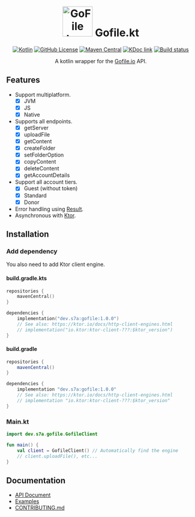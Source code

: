 <h1 align="center">
  <img src="https://gofile.io/dist/img/logo-small-70.png" alt="GoFile logo" width="80rem" />
  Gofile.kt
</h1>

<span align="center">

[![Kotlin](https://img.shields.io/badge/kotlin-1.9.20-blue.svg?logo=kotlin)](http://kotlinlang.org)
[![GitHub License](https://img.shields.io/badge/license-Apache%20License%202.0-blue.svg?style=flat)](http://www.apache.org/licenses/LICENSE-2.0)
[![Maven Central](https://img.shields.io/maven-central/v/dev.s7a/gofile)](https://search.maven.org/artifact/dev.s7a/gofile)
[![KDoc link](https://img.shields.io/badge/API_reference-KDoc-blue)](https://gh.s7a.dev/Gofile.kt)
[![Build status](https://img.shields.io/github/actions/workflow/status/sya-ri/Gofile.kt/build.yml?branch=master&label=Test&logo=github)](.github/workflows/build.yml)

A kotlin wrapper for the [Gofile.io](https://gofile.io) API.

</span>

## Features

- Support multiplatform.
  - [x] JVM
  - [x] JS
  - [x] Native
- Supports all endpoints.
  - [x] getServer
  - [x] uploadFile
  - [x] getContent
  - [x] createFolder
  - [x] setFolderOption
  - [x] copyContent
  - [x] deleteContent
  - [x] getAccountDetails
- Support all account tiers.
  - [x] Guest (without token)
  - [x] Standard
  - [x] Donor
- Error handling using [Result](https://kotlinlang.org/api/latest/jvm/stdlib/kotlin/-result/).
- Asynchronous with [Ktor](https://ktor.io).

## Installation

### Add dependency

You also need to add Ktor client engine.

#### build.gradle.kts

```kt
repositories {
    mavenCentral()
}

dependencies {
    implementation("dev.s7a:gofile:1.0.0")
    // See also: https://ktor.io/docs/http-client-engines.html
    // implementation("io.ktor:ktor-client-???:$ktor_version")
}
```

#### build.gradle

```groovy
repositories {
    mavenCentral()
}

dependencies {
    implementation "dev.s7a:gofile:1.0.0"
    // See also: https://ktor.io/docs/http-client-engines.html
    // implementation "io.ktor:ktor-client-???:$ktor_version"
}
```

### Main.kt

```kt
import dev.s7a.gofile.GofileClient

fun main() {
    val client = GofileClient() // Automatically find the engine
    // client.uploadFile(), etc...
}
```

## Documentation

- [API Document](https://gh.s7a.dev/Gofile.kt)
- [Examples](examples)
- [CONTRIBUTING.md](CONTRIBUTING.md)

